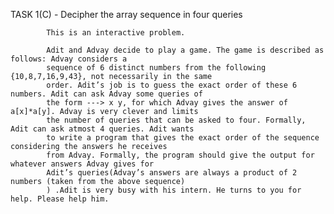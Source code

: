 TASK 1(C) - Decipher the array sequence in four queries
           
            This is an interactive problem. 

            Adit and Advay decide to play a game. The game is described as follows: Advay considers a
            sequence of 6 distinct numbers from the following {10,8,7,16,9,43}, not necessarily in the same
            order. Adit’s job is to guess the exact order of these 6 numbers. Adit can ask Advay some queries of
            the form ---> x y, for which Advay gives the answer of a[x]*a[y]. Advay is very clever and limits
            the number of queries that can be asked to four. Formally, Adit can ask atmost 4 queries. Adit wants
            to write a program that gives the exact order of the sequence considering the answers he receives
            from Advay. Formally, the program should give the output for whatever answers Advay gives for
            Adit’s queries(Advay’s answers are always a product of 2 numbers (taken from the above sequence)
            ) .Adit is very busy with his intern. He turns to you for help. Please help him.
